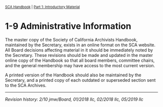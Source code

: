 <sup>[SCA Handbook](/sca-handbook/index.html) | [Part 1: Introductory Material](../01_introductory_material/index.html)</sup> 

# 1-9 Administrative Information

The master copy of the Society of California Archivists Handbook, maintained by the Secretary, exists in an online format on the SCA website. All Board decisions affecting material in it should be immediately noted by the Secretary. These revisions should be made and updated in the master online copy of the Handbook so that all board members, committee chairs, and the general membership may have access to the most current version.

A printed version of the Handbook should also be maintained by the Secretary, and a printed copy of each outdated or superseded section sent to the SCA Archives.

***

_Revision history: 2/10 jmw/Board, 01/2018 llc, 02/2018 llc, 05/2019 llc_
